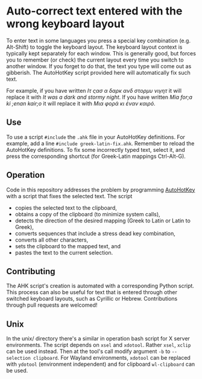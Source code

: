 # Auto-correct text entered with the wrong keyboard layout
To enter text in some languages you press a special key
combination (e.g. Alt-Shift) to toggle the keyboard layout.
The keyboard layout context is typically kept separately for each window.
This is generally good, but forces you to remember (or check) the
current layout every time you switch to another window.
If you forget to do that, the text you type will come out as gibberish.
The AutoHotKey script provided here will automatically fix such text.

For example, if you have written *Ιτ ςασ α δαρκ ανδ στορμυ νιγητ* it will replace it with
*It was a dark and stormy night*.
If you have written *Mia for;a ki ;enan kair;o* it will replace it with
*Μια φορά κι έναν καιρό*.

## Use
To use a script `#include` the `.ahk` file in your AutoHotKey definitions.
For example, add a line `#include greek-latin-fix.ahk`.
Remember to reload the AutoHotKey definitions.
To fix some incorrectly typed text, select it,
and press the corresponding shortcut
(for Greek-Latin mappings Ctrl-Alt-G).

## Operation
Code in this repository addresses the problem
by programming [AutoHotKey](https://www.autohotkey.com/) with
a script that fixes the selected text.
The script
* copies the selected text to the clipboard,
* obtains a copy of the clipboard (to minimize system calls),
* detects the direction of the desired mapping (Greek to Latin or Latin to Greek),
* converts sequences that include a stress dead key combination,
* converts all other characters,
* sets the clipboard to the mapped text, and
* pastes the text to the current selection.

## Contributing
The AHK script's creation is automated with a corresponding Python script.
This process can also be useful for text that is entered through
other switched keyboard layouts, such as Cyrillic or Hebrew.
Contributions through pull requests are welcomed!

## Unix

In the unix/ directory there's a similar in operation bash script for
X server environments. The script depends on `xsel` and `xdotool`.
Rather `xsel`, `xclip` can be used instead.
Then at the tool's call modify argument `-b` to `--selection clipboard`.
For Wayland environments, `xdotool` can be replaced with `ydotool`
(environment independent) and for clipboard `wl-clipboard` can be used.
